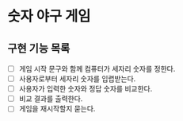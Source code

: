 # 숫자 야구 게임
## 구현 기능 목록

- [ ] 게임 시작 문구와 함께 컴퓨터가 세자리 숫자를 정한다.
- [ ] 사용자로부터 세자리 숫자를 입렵받는다.
- [ ] 사용자가 입력한 숫자와 정답 숫자를 비교한다.
- [ ] 비교 결과를 출력한다.
- [ ] 게임을 재시작할지 묻는다.

